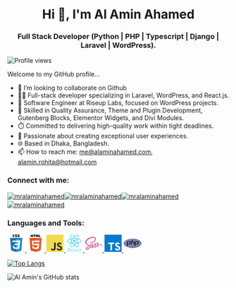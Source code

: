 <h1 align="center">Hi 👋, I'm Al Amin Ahamed</h1>
<h3 align="center">Full Stack Developer (Python | PHP | Typescript  | Django | Laravel | WordPress).</h3>

![Profile views](https://gpvc.arturio.dev/mralaminahamed) 

Welcome to my GitHub profile... 

- 👯 I’m looking to collaborate on Github 
- 👨‍💻 Full-stack developer specializing in Laravel, WordPress, and React.js.
- 🏢 Software Engineer at Riseup Labs, focused on WordPress projects.
- 💼 Skilled in Quality Assurance, Theme and Plugin Development, Gutenberg Blocks, Elementor Widgets, and Divi Modules.
- ⏱️ Committed to delivering high-quality work within tight deadlines.
- 🔧 Passionate about creating exceptional user experiences.
- 🌐 Based in Dhaka, Bangladesh.
- 📫 How to reach me: me@alaminahamed.com, alamin.rohita@hotmail.com


<h3 align="left">Connect with me:</h3>
<p align="left">
  
<a href="https://twitter.com/mralaminahamed" target="_blank"><img align="center" src="https://raw.githubusercontent.com/rahuldkjain/github-profile-readme-generator/master/src/images/icons/Social/twitter.svg" alt="mralaminahamed" height="30" width="40" /></a><a href="https://linkedin.com/in/mralaminahamed" target="_blank"><img align="center" src="https://raw.githubusercontent.com/rahuldkjain/github-profile-readme-generator/master/src/images/icons/Social/linked-in-alt.svg" alt="mralaminahamed" height="30" width="40" /></a><a href="https://fb.com/mralaminahamed" target="blank"><img align="center" src="https://raw.githubusercontent.com/rahuldkjain/github-profile-readme-generator/master/src/images/icons/Social/facebook.svg" alt="mralaminahamed" height="30" width="40" /></a><a href="https://g.dev/mralaminahamed" target="blank"><img align="center" src="https://raw.githubusercontent.com/rahuldkjain/github-profile-readme-generator/master/src/images/icons/Social/google.svg" alt="mralaminahamed" height="30" width="40" /></a>

  <!---
<a href="https://instagram.com/mralaminahamed" target="blank"><img align="center" src="https://raw.githubusercontent.com/rahuldkjain/github-profile-readme-generator/master/src/images/icons/Social/instagram.svg" alt="mralaminahamed" height="30" width="40" /></a>
-->
</p>  

<h3 align="left">Languages and Tools:</h3>
<p align="left"> 
<a href="https://www.w3schools.com/css/" target="_blank"> <img src="https://raw.githubusercontent.com/devicons/devicon/master/icons/css3/css3-original-wordmark.svg" alt="css3" width="40" height="40"/> </a> <a href="https://www.w3.org/html/" target="_blank"> <img src="https://raw.githubusercontent.com/devicons/devicon/master/icons/html5/html5-original-wordmark.svg" alt="html5" width="40" height="40"/> </a><a href="https://developer.mozilla.org/en-US/docs/Web/JavaScript" target="_blank"> <img src="https://raw.githubusercontent.com/devicons/devicon/master/icons/javascript/javascript-original.svg" alt="javascript" width="40" height="40"/> </a> <a href="https://reactjs.org/" target="_blank"> <img src="https://raw.githubusercontent.com/devicons/devicon/master/icons/react/react-original-wordmark.svg" alt="react" width="40" height="40"/> </a> <a href="https://sass-lang.com" target="_blank"> <img src="https://raw.githubusercontent.com/devicons/devicon/master/icons/sass/sass-original.svg" alt="sass" width="40" height="40"/> </a> <a href="https://www.typescriptlang.org/" target="_blank"> <img src="https://raw.githubusercontent.com/devicons/devicon/master/icons/typescript/typescript-original.svg" alt="typscript" width="40" height="40"/> </a> <a href="https://www.php.net/" target="_blank"> <img src="https://raw.githubusercontent.com/devicons/devicon/master/icons/php/php-original.svg" alt="php" width="40" height="40"/> </a>
  
<!-- <div style="display:block">
<a href="https://app.daily.dev/mralaminahamed">
  <img src="https://api.daily.dev/devcards/50ab0479b6f1474eb63e2852d65c72d7.png?r=bvo" width="400" alt="Al-Amin Ahamed's Dev Card"/>
</a>
</div> -->

[![Top Langs](https://github-readme-stats.vercel.app/api/top-langs/?username=mralaminahamed)](https://github.com/anuraghazra/github-readme-stats)

![Al Amin's GitHub stats](https://github-readme-stats.vercel.app/api?username=mralaminahamed&show_icons=true&count_private=true)  
